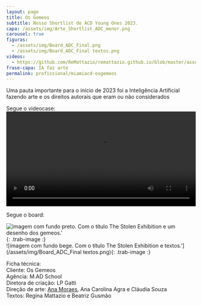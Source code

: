 ```yaml
---
layout: page
title: Os Gemeos
subtitle: Nosso Shortlist do ACD Young Ones 2023.
capa: /assets/img/Arte_Shortlist_ADC_menor.png
carousel: true
figuras:
  - /assets/img/Board_ADC_Final.png
  - /assets/img/Board_ADC_Final textos.png
videos:
  - https://github.com/ReMattazio/remattazio.github.io/blob/master/assets/mids/The_Stolen_Exhibition_Videocase.mp4?raw=true 
frase-capa: IA faz arte
permalink: profissional/miamiacd-osgemeos
---
```


Uma pauta importante para o início de 2023 foi a Inteligência Artificial fazendo arte e os direitos autorais que eram ou não considerados  

Segue o videocase:    
<video ref='OsGemeosIA' controls src="https://github.com/ReMattazio/remattazio.github.io/blob/master/assets/mids/The_Stolen_Exhibition_Videocase.mp4?raw=true" class="trab-image" style="width:100%;">seu navegador nao suporta video</video> 

Segue o board:  

![imagem com fundo preto. Com o título The Stolen Exhibition e um desenho dos gemeos.'](/assets/img/Board_ADC_Final.png){: .trab-image :}  
![imagem com fundo bege. Com o título The Stolen Exhibition e textos.'](/assets/img/Board_ADC_Final textos.png){: .trab-image :}   


Ficha técnica:  
Cliente: Os Gemeos  
Agência: M.AD School   
Diretora de criação: LP Gatti  
Direção de arte: [Ana Moraes](https://anaflaviamoraes.com.br/), Ana Carolina Agra e Cláudia Souza  
Textos: Regina Mattazio e Beatriz Gusmão
